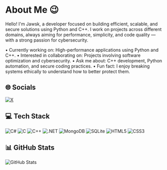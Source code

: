 # About Me 😉

Hello! I'm Jawsk, a developer focused on building efficient, scalable, and secure solutions using Python and C++. I work on projects across different domains, always aiming for performance, simplicity, and code quality — with a strong passion for cybersecurity.

• Currently working on: High-performance applications using Python and C++.
• Interested in collaborating on: Projects involving software optimization and cybersecurity.
• Ask me about: C++ development, Python automation, and secure coding practices.
• Fun fact: I enjoy breaking systems ethically to understand how to better protect them.

## 🌐 Socials
[![X](https://img.shields.io/badge/X-black.svg?logo=X&logoColor=white)](https://x.com/jawsk10)

## 💻 Tech Stack
![C#](https://img.shields.io/badge/c%23-%23239120.svg?style=plastic&logo=csharp&logoColor=white)
![C](https://img.shields.io/badge/c-%2300599C.svg?style=plastic&logo=c&logoColor=white)
![C++](https://img.shields.io/badge/c++-%2300599C.svg?style=plastic&logo=c%2B%2B&logoColor=white)
![.NET](https://img.shields.io/badge/.NET-5C2D91?style=plastic&logo=.net&logoColor=white)
![MongoDB](https://img.shields.io/badge/MongoDB-%234ea94b.svg?style=plastic&logo=mongodb&logoColor=white)
![SQLite](https://img.shields.io/badge/sqlite-%2307405e.svg?style=plastic&logo=sqlite&logoColor=white)
![HTML5](https://img.shields.io/badge/html5-%23E34F26.svg?style=plastic&logo=html5&logoColor=white)
![CSS3](https://img.shields.io/badge/css3-%231572B6.svg?style=plastic&logo=css3&logoColor=white)

## 📊 GitHub Stats
![GitHub Stats](https://github-readme-stats.vercel.app/api?username=jawsk10&show_icons=true&theme=dark)
